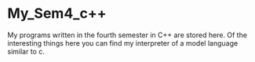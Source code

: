 # My_Sem4_c++
My programs written in the fourth semester in C++ are stored here. Of the interesting things here you can find my interpreter of a model language similar to c.
